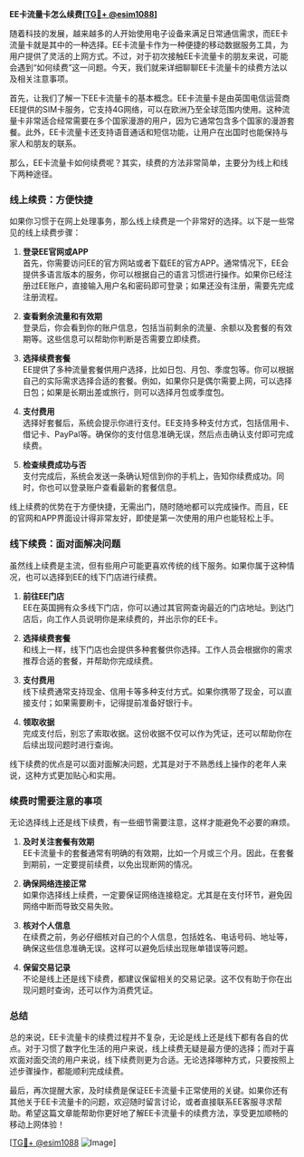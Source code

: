 **EE卡流量卡怎么续费[[TG💪+ @esim1088](https://t.me/s/esim1088)]**

随着科技的发展，越来越多的人开始使用电子设备来满足日常通信需求，而EE卡流量卡就是其中的一种选择。EE卡流量卡作为一种便捷的移动数据服务工具，为用户提供了灵活的上网方式。不过，对于初次接触EE卡流量卡的朋友来说，可能会遇到“如何续费”这一问题。今天，我们就来详细聊聊EE卡流量卡的续费方法以及相关注意事项。

首先，让我们了解一下EE卡流量卡的基本概念。EE卡流量卡是由英国电信运营商EE提供的SIM卡服务，它支持4G网络，可以在欧洲乃至全球范围内使用。这种流量卡非常适合经常需要在多个国家漫游的用户，因为它通常包含多个国家的漫游套餐。此外，EE卡流量卡还支持语音通话和短信功能，让用户在出国时也能保持与家人和朋友的联系。

那么，EE卡流量卡如何续费呢？其实，续费的方法非常简单，主要分为线上和线下两种途径。

### **线上续费：方便快捷**
如果你习惯于在网上处理事务，那么线上续费是一个非常好的选择。以下是一些常见的线上续费步骤：

1. **登录EE官网或APP**  
   首先，你需要访问EE的官方网站或者下载EE的官方APP。通常情况下，EE会提供多语言版本的服务，你可以根据自己的语言习惯进行操作。如果你已经注册过EE账户，直接输入用户名和密码即可登录；如果还没有注册，需要先完成注册流程。

2. **查看剩余流量和有效期**  
   登录后，你会看到你的账户信息，包括当前剩余的流量、余额以及套餐的有效期等。这些信息可以帮助你判断是否需要立即续费。

3. **选择续费套餐**  
   EE提供了多种流量套餐供用户选择，比如日包、月包、季度包等。你可以根据自己的实际需求选择合适的套餐。例如，如果你只是偶尔需要上网，可以选择日包；如果是长期出差或旅行，则可以选择月包或季度包。

4. **支付费用**  
   选择好套餐后，系统会提示你进行支付。EE支持多种支付方式，包括信用卡、借记卡、PayPal等。确保你的支付信息准确无误，然后点击确认支付即可完成续费。

5. **检查续费成功与否**  
   支付完成后，系统会发送一条确认短信到你的手机上，告知你续费成功。同时，你也可以登录账户查看最新的套餐信息。

线上续费的优势在于方便快捷，无需出门，随时随地都可以完成操作。而且，EE的官网和APP界面设计得非常友好，即使是第一次使用的用户也能轻松上手。

### **线下续费：面对面解决问题**
虽然线上续费是主流，但有些用户可能更喜欢传统的线下服务。如果你属于这种情况，也可以选择到EE的线下门店进行续费。

1. **前往EE门店**  
   EE在英国拥有众多线下门店，你可以通过其官网查询最近的门店地址。到达门店后，向工作人员说明你是来续费的，并出示你的EE卡。

2. **选择续费套餐**  
   和线上一样，线下门店也会提供多种套餐供你选择。工作人员会根据你的需求推荐合适的套餐，并帮助你完成续费。

3. **支付费用**  
   线下续费通常支持现金、信用卡等多种支付方式。如果你携带了现金，可以直接支付；如果需要刷卡，记得提前准备好银行卡。

4. **领取收据**  
   完成支付后，别忘了索取收据。这份收据不仅可以作为凭证，还可以帮助你在后续出现问题时进行查询。

线下续费的优点是可以面对面解决问题，尤其是对于不熟悉线上操作的老年人来说，这种方式更加贴心和实用。

### **续费时需要注意的事项**
无论选择线上还是线下续费，有一些细节需要注意，这样才能避免不必要的麻烦。

1. **及时关注套餐有效期**  
   EE卡流量卡的套餐通常有明确的有效期，比如一个月或三个月。因此，在套餐到期前，一定要提前续费，以免出现断网的情况。

2. **确保网络连接正常**  
   如果你选择线上续费，一定要保证网络连接稳定。尤其是在支付环节，避免因网络中断而导致交易失败。

3. **核对个人信息**  
   在续费之前，务必仔细核对自己的个人信息，包括姓名、电话号码、地址等，确保这些信息准确无误。这样可以避免后续出现账单错误等问题。

4. **保留交易记录**  
   不论是线上还是线下续费，都建议保留相关的交易记录。这不仅有助于你在出现问题时查询，还可以作为消费凭证。

### **总结**
总的来说，EE卡流量卡的续费过程并不复杂，无论是线上还是线下都有各自的优点。对于习惯了数字化生活的用户来说，线上续费无疑是最方便的选择；而对于喜欢面对面交流的用户来说，线下续费则更为合适。无论选择哪种方式，只要按照上述步骤操作，都能顺利完成续费。

最后，再次提醒大家，及时续费是保证EE卡流量卡正常使用的关键。如果你还有其他关于EE卡流量卡的问题，欢迎随时留言讨论，或者直接联系EE客服寻求帮助。希望这篇文章能帮助你更好地了解EE卡流量卡的续费方法，享受更加顺畅的移动上网体验！

[[TG💪+ @esim1088](https://t.me/s/esim1088) ![Image](https://i.postimg.cc/4NQfJmqS/Snipaste-2025-05-13-00-14-12.png)]